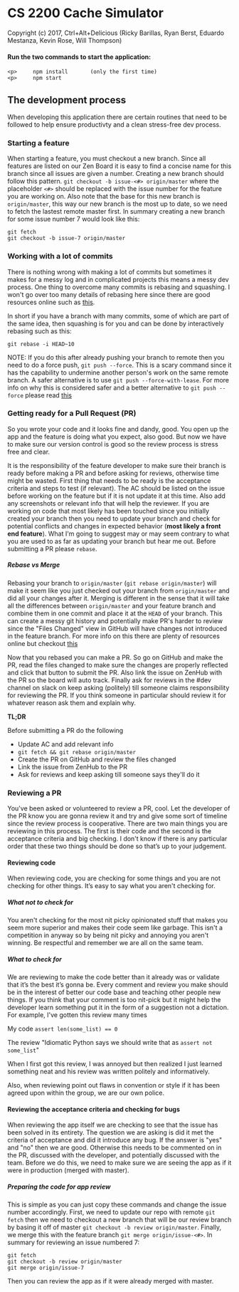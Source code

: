 # CS 2200 Cache SimulatorCopyright (c) 2017, Ctrl+Alt+Delicious (Ricky Barillas, Ryan Berst, Eduardo Mestanza, Kevin Rose, Will Thompson)#### Run the two commands to start the application:    <p>     npm install       (only the first time)    <p>     npm start## The development processWhen developing this application there are certain routines that need to be followed to help ensure productivty and a clean stress-free dev process.### Starting a featureWhen starting a feature, you must checkout a new branch. Since all features are listed on our Zen Board it is easy to find a concise name for this branch since all issues are given a number. Creating a new branch should follow this pattern. `git checkout -b issue-<#> origin/master` where the placeholder `<#>` should be replaced with the issue number for the feature you are working on. Also note that the base for this new branch is `origin/master`, this way our new branch is the most up to date, so we need to fetch the lastest remote master first. In summary creating a new branch for some issue number 7 would look like this:	git fetch	git checkout -b issue-7 origin/master		### Working with a lot of commitsThere is nothing wrong with making a lot of commits but sometimes it makes for a messy log and in complicated projects this means a messy dev process. One thing to overcome many commits is rebasing and squashing. I won't go over too many details of rebasing here since there are good resources online such as [this](http://gitready.com/advanced/2009/02/10/squashing-commits-with-rebase.html).In short if you have a branch with many commits, some of which are part of the same idea, then squashing is for you and can be done by interactively rebasing such as this:	git rebase -i HEAD~10	NOTE: If you do this after already pushing your branch to remote then you need to do a force push, `git push --force`. This is a scary command since it has the capability to undermine another person's work on the same remote branch. A safer alternative is to use `git push --force-with-lease`. For more info on why this is considered safer and a better alternative to `git push --force` please read [this](https://developer.atlassian.com/blog/2015/04/force-with-lease/)### Getting ready for a Pull Request (PR)So you wrote your code and it looks fine and dandy, good. You open up the app and the feature is doing what you expect, also good. But now we have to make sure our version control is good so the review process is stress free and clear.It is the responsibility of the feature developer to make sure their branch is ready before making a PR and before asking for reviews, otherwise time might be wasted. First thing that needs to be ready is the acceptance criteria and steps to test (if relevant). The AC should be listed on the issue before working on the feature but if it is not update it at this time. Also add any screenshots or relevant info that will help the reviewer. If you are working on code that most likely has been touched since you initially created your branch then you need to update your branch and check for potential conflicts and changes in expected behavior (__most likely a front end feature__). What I'm going to suggest may or may seem contrary to what you are used to as far as updating your branch but hear me out. Before submitting a PR please `rebase`.##### Rebase vs MergeRebasing your branch to `origin/master` (`git rebase origin/master`) will make it seem like you just checked out your branch from `origin/master` and did all your changes after it. Merging is different in the sense that it will take all the differences between `origin/master` and your feature branch and combine them in one commit and place it at the `HEAD` of your branch. This can create a messy git history and potentially make PR's harder to review since the "Files Changed" view in GitHub will have changes not introduced in the feature branch. For more info on this there are plenty of resources online but checkout [this](https://www.atlassian.com/git/tutorials/merging-vs-rebasing)Now that you rebased you can make a PR. So go on GitHub and make the PR, read the files changed to make sure the changes are properly reflected and click that button to submit the PR. Also link the issue on ZenHub with the PR so the board will auto track. Finally ask for reviews in the #dev channel on slack on keep asking (politely) till someone claims responsibility for reviewing the PR. If you think someone in particular should review it for whatever reason ask them and explain why.__TL;DR__Before submitting a PR do the following* Update AC and add relevant info* `git fetch && git rebase origin/master`* Create the PR on GitHub and review the files changed* Link the issue from ZenHub to the PR* Ask for reviews and keep asking till someone says they'll do it### Reviewing a PRYou've been asked or volunteered to review a PR, cool. Let the developer of the PR know you are gonna review it and try and give some sort of timeline since the review process is cooperative. There are two main things you are reviewing in this process. The first is their code and the second is the acceptance criteria and big checking. I don't know if there is any particular order that these two things should be done so that’s up to your judgement.#### Reviewing codeWhen reviewing code, you are checking for some things and you are not checking for other things. It’s easy to say what you aren't checking for. ##### What _not_ to check forYou aren't checking for the most nit picky opinionated stuff that makes you seem more superior and makes their code seem like garbage. This isn't a competition in anyway so by being nit picky and annoying you aren't winning. Be respectful and remember we are all on the same team.##### What _to_ check forWe are reviewing to make the code better than it already was or validate that it’s the best it’s gonna be. Every comment and review you make should be in the interest of better our code base and teaching other people new things. If you think that your comment is too nit-pick but it might help the developer learn something put it in the form of a suggestion not a dictation. For example, I've gotten this review many timesMy code `assert len(some_list) == 0`The review "Idiomatic Python says we should write that as `assert not some_list`"When I first got this review, I was annoyed but then realized I just learned something neat and his review was written politely and informatively.Also, when reviewing point out flaws in convention or style if it has been agreed upon within the group, we are our own police. #### Reviewing the acceptance criteria and checking for bugsWhen reviewing the app itself we are checking to see that the issue has been solved in its entirety. The question we are asking is did it met the criteria of acceptance and did it introduce any bug. If the answer is "yes" and "no" then we are good. Otherwise this needs to be commented on in the PR, discussed with the developer, and potentially discussed with the team. Before we do this, we need to make sure we are seeing the app as if it were in production (merged with master). ##### Preparing the code for app reviewThis is simple as you can just copy these commands and change the issue number accordingly. First, we need to update our repo with remote `git fetch` then we need to checkout a new branch that will be our review branch by basing it off of master `git checkout -b review origin/master`. Finally, we merge this with the feature branch `git merge origin/issue-<#>`. In summary for reviewing an issue numbered 7:	git fetch	git checkout -b review origin/master	git merge origin/issue-7	Then you can review the app as if it were already merged with master.